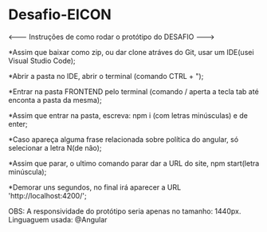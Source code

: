 # Desafio-EICON
<--- Instruções de como rodar o protótipo do DESAFIO --->

*Assim que baixar como zip, ou dar clone atráves do Git, usar um IDE(usei Visual Studio Code);

*Abrir a pasta no IDE, abrir o terminal (comando CTRL + ");

*Entrar na pasta FRONTEND pelo terminal (comando / aperta a tecla tab até enconta a pasta da mesma);

*Assim que entrar na pasta, escreva: npm i (com letras minúsculas) e de enter;

*Caso apareça alguma frase relacionada sobre política do angular, só selecionar a letra N(de não);

*Assim que parar, o ultimo comando parar dar a URL do site, npm start(letra minúscula);

*Demorar uns segundos, no final irá aparecer a URL 'http://localhost:4200/';


OBS: A responsividade do protótipo seria apenas no tamanho:  1440px.
Linguaguem usada: @Angular
